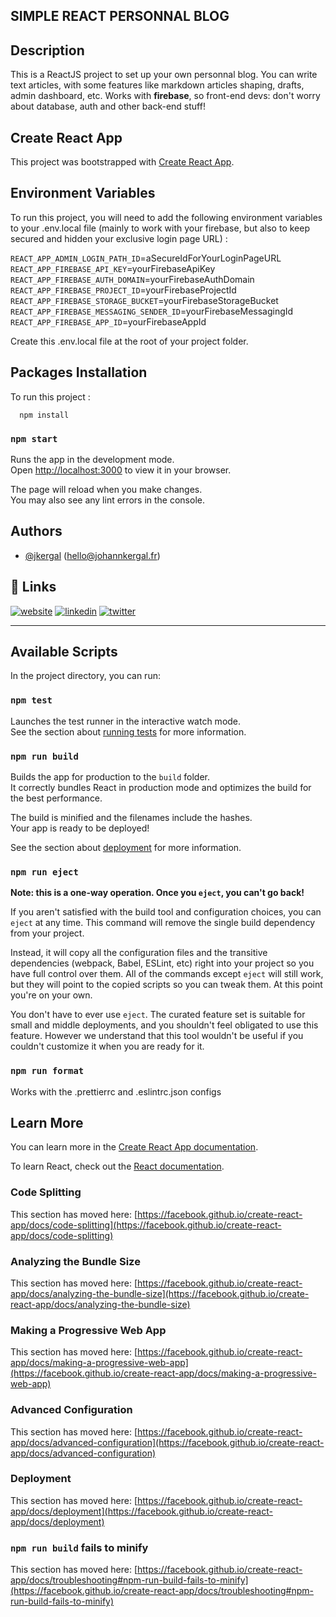 ## SIMPLE REACT PERSONNAL BLOG

## Description

This is a ReactJS project to set up your own personnal blog. You can write text articles, with some features like markdown articles shaping, drafts, admin dashboard, etc.
Works with **firebase**, so front-end devs: don't worry about database, auth and other back-end stuff!

## Create React App

This project was bootstrapped with [Create React App](https://github.com/facebook/create-react-app).

## Environment Variables

To run this project, you will need to add the following environment variables to your .env.local file (mainly to work with your firebase, but also to keep secured and hidden your exclusive login page URL) :

`REACT_APP_ADMIN_LOGIN_PATH_ID`=aSecureIdForYourLoginPageURL
`REACT_APP_FIREBASE_API_KEY`=yourFirebaseApiKey
`REACT_APP_FIREBASE_AUTH_DOMAIN`=yourFirebaseAuthDomain
`REACT_APP_FIREBASE_PROJECT_ID`=yourFirebaseProjectId
`REACT_APP_FIREBASE_STORAGE_BUCKET`=yourFirebaseStorageBucket
`REACT_APP_FIREBASE_MESSAGING_SENDER_ID`=yourFirebaseMessagingId
`REACT_APP_FIREBASE_APP_ID`=yourFirebaseAppId

Create this .env.local file at the root of your project folder.

## Packages Installation

To run this project :

```packages installation
  npm install
```

### `npm start`

Runs the app in the development mode.\
Open [http://localhost:3000](http://localhost:3000) to view it in your browser.

The page will reload when you make changes.\
You may also see any lint errors in the console.

## Authors

-   [@jkergal](https://github.com/jkergal) (hello@johannkergal.fr)

## 🔗 Links

[![website](https://img.shields.io/badge/my_website-000?style=for-the-badge&logo=ko-fi&logoColor=white)](https://johannkergal.fr/)
[![linkedin](https://img.shields.io/badge/linkedin-0A66C2?style=for-the-badge&logo=linkedin&logoColor=white)](https://www.linkedin.com/in/johannkergal)
[![twitter](https://img.shields.io/badge/twitter-1DA1F2?style=for-the-badge&logo=twitter&logoColor=white)](https://twitter.com/zetyd)

---

## Available Scripts

In the project directory, you can run:

### `npm test`

Launches the test runner in the interactive watch mode.\
See the section about [running tests](https://facebook.github.io/create-react-app/docs/running-tests) for more information.

### `npm run build`

Builds the app for production to the `build` folder.\
It correctly bundles React in production mode and optimizes the build for the best performance.

The build is minified and the filenames include the hashes.\
Your app is ready to be deployed!

See the section about [deployment](https://facebook.github.io/create-react-app/docs/deployment) for more information.

### `npm run eject`

**Note: this is a one-way operation. Once you `eject`, you can't go back!**

If you aren't satisfied with the build tool and configuration choices, you can `eject` at any time. This command will remove the single build dependency from your project.

Instead, it will copy all the configuration files and the transitive dependencies (webpack, Babel, ESLint, etc) right into your project so you have full control over them. All of the commands except `eject` will still work, but they will point to the copied scripts so you can tweak them. At this point you're on your own.

You don't have to ever use `eject`. The curated feature set is suitable for small and middle deployments, and you shouldn't feel obligated to use this feature. However we understand that this tool wouldn't be useful if you couldn't customize it when you are ready for it.

### `npm run format`

Works with the .prettierrc and .eslintrc.json configs

## Learn More

You can learn more in the [Create React App documentation](https://facebook.github.io/create-react-app/docs/getting-started).

To learn React, check out the [React documentation](https://reactjs.org/).

### Code Splitting

This section has moved here: [https://facebook.github.io/create-react-app/docs/code-splitting](https://facebook.github.io/create-react-app/docs/code-splitting)

### Analyzing the Bundle Size

This section has moved here: [https://facebook.github.io/create-react-app/docs/analyzing-the-bundle-size](https://facebook.github.io/create-react-app/docs/analyzing-the-bundle-size)

### Making a Progressive Web App

This section has moved here: [https://facebook.github.io/create-react-app/docs/making-a-progressive-web-app](https://facebook.github.io/create-react-app/docs/making-a-progressive-web-app)

### Advanced Configuration

This section has moved here: [https://facebook.github.io/create-react-app/docs/advanced-configuration](https://facebook.github.io/create-react-app/docs/advanced-configuration)

### Deployment

This section has moved here: [https://facebook.github.io/create-react-app/docs/deployment](https://facebook.github.io/create-react-app/docs/deployment)

### `npm run build` fails to minify

This section has moved here: [https://facebook.github.io/create-react-app/docs/troubleshooting#npm-run-build-fails-to-minify](https://facebook.github.io/create-react-app/docs/troubleshooting#npm-run-build-fails-to-minify)
